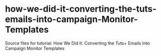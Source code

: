 # how-we-did-it-converting-the-tuts-emails-into-campaign-Monitor-Templates
Source files for tutorial: How We Did It: Converting the Tuts+ Emails Into Campaign Monitor Templates
